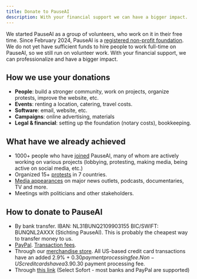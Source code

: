 ```yaml
---
title: Donate to PauseAI
description: With your financial support we can have a bigger impact.
---
```


We started PauseAI as a group of volunteers, who work on it in their free time.
Since February 2024, PauseAI is a [registered non-profit foundation](/legal).
We do not yet have sufficient funds to hire people to work full-time on PauseAI, so we still run on volunteer work.
With your financial support, we can professionalize and have a bigger impact.

## How we use your donations

- **People**: build a stronger community, work on projects, organize protests, improve the website, etc.
- **Events**: renting a location, catering, travel costs.
- **Software**: email, website, etc.
- **Campaigns**: online advertising, materials
- **Legal & financial**: setting up the foundation (notary costs), bookkeeping.

## What have we already achieved

- 1000+ people who have [joined](/join) PauseAI, many of whom are actively working on various projects (lobbying, protesting, making media, being active on social media, etc.)
- Organized 15+ [protests](/protests) in 7 countries.
- [Media appearances](/press) on major news outlets, podcasts, documentaries, TV and more.
- Meetings with politicians and other stakeholders.

## How to donate to PauseAI

- By bank transfer. IBAN: NL31BUNQ2109903155 BIC/SWIFT: BUNQNL2AXXX (Stichting PauseAI). This is probably the cheapest way to transfer money to us.
- [PayPal](https://www.paypal.com/donate/?hosted_button_id=4TWZXY62EM5VE). [Transaction fees](https://www.paypal.com/webapps/mpp/merchant-fees).
- Through our [merchandise store](https://pauseai-shop.fourthwall.com/). All US-based credit card transactions have an added 2.9% + $0.30 payment processing fee. Non-US credit cards have a 3.9% +$0.30 payment processing fee.
- Through [this link](https://bunq.me/pauseai) (Select Sofort - most banks and PayPal are supported)
